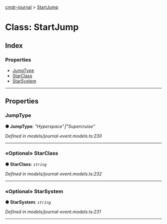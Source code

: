 [cmdr-journal](../README.md) > [StartJump](../classes/startjump.md)



# Class: StartJump

## Index

### Properties

* [JumpType](startjump.md#jumptype)
* [StarClass](startjump.md#starclass)
* [StarSystem](startjump.md#starsystem)



---
## Properties
<a id="jumptype"></a>

###  JumpType

**●  JumpType**:  *"Hyperspace"⎮"Supercruise"* 

*Defined in models/journal-event.models.ts:230*





___

<a id="starclass"></a>

### «Optional» StarClass

**●  StarClass**:  *`string`* 

*Defined in models/journal-event.models.ts:232*





___

<a id="starsystem"></a>

### «Optional» StarSystem

**●  StarSystem**:  *`string`* 

*Defined in models/journal-event.models.ts:231*





___



